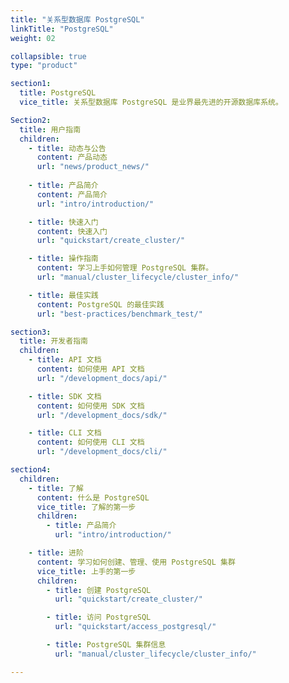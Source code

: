 ```yaml
---
title: "关系型数据库 PostgreSQL"
linkTitle: "PostgreSQL"
weight: 02

collapsible: true
type: "product"

section1:
  title: PostgreSQL
  vice_title: 关系型数据库 PostgreSQL 是业界最先进的开源数据库系统。

Section2:
  title: 用户指南
  children:
    - title: 动态与公告
      content: 产品动态
      url: "news/product_news/"
    
    - title: 产品简介
      content: 产品简介
      url: "intro/introduction/"

    - title: 快速入门
      content: 快速入门
      url: "quickstart/create_cluster/"

    - title: 操作指南
      content: 学习上手如何管理 PostgreSQL 集群。
      url: "manual/cluster_lifecycle/cluster_info/"

    - title: 最佳实践
      content: PostgreSQL 的最佳实践
      url: "best-practices/benchmark_test/"

section3:
  title: 开发者指南
  children:
    - title: API 文档
      content: 如何使用 API 文档
      url: "/development_docs/api/"

    - title: SDK 文档
      content: 如何使用 SDK 文档
      url: "/development_docs/sdk/"

    - title: CLI 文档
      content: 如何使用 CLI 文档
      url: "/development_docs/cli/"

section4:
  children:
    - title: 了解
      content: 什么是 PostgreSQL
      vice_title: 了解的第一步
      children:
        - title: 产品简介
          url: "intro/introduction/"

    - title: 进阶
      content: 学习如何创建、管理、使用 PostgreSQL 集群
      vice_title: 上手的第一步
      children: 
        - title: 创建 PostgreSQL
          url: "quickstart/create_cluster/"

        - title: 访问 PostgreSQL
          url: "quickstart/access_postgresql/"

        - title: PostgreSQL 集群信息
          url: "manual/cluster_lifecycle/cluster_info/"

---
```



<!-- type: "product" 这个参数表明这是一个产品index页面 -->
<!-- section1 为产品index页面 主标题 副标题 video  video_img为视频图片  -->
<!-- section2 为产品index页面 第一个大块的用户文档配置  -->
<!-- section3 为产品index页面 第二个大块的开发者文档配置  -->
<!-- section4 为产品index页面 第三个大块的学习路径配置  -->